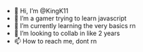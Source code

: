 - 👋 Hi, I’m @KingK11
- 👀 I’m a gamer trying to learn javascript
- 🌱 I’m currently learning the very basics rn
- 💞️ I’m looking to collab in like 2 years
- 📫 How to reach me, dont rn

<!---
KingK11/KingK11 is a ✨ special ✨ repository because its `README.md` (this file) appears on your GitHub profile.
You can click the Preview link to take a look at your changes.
--->
